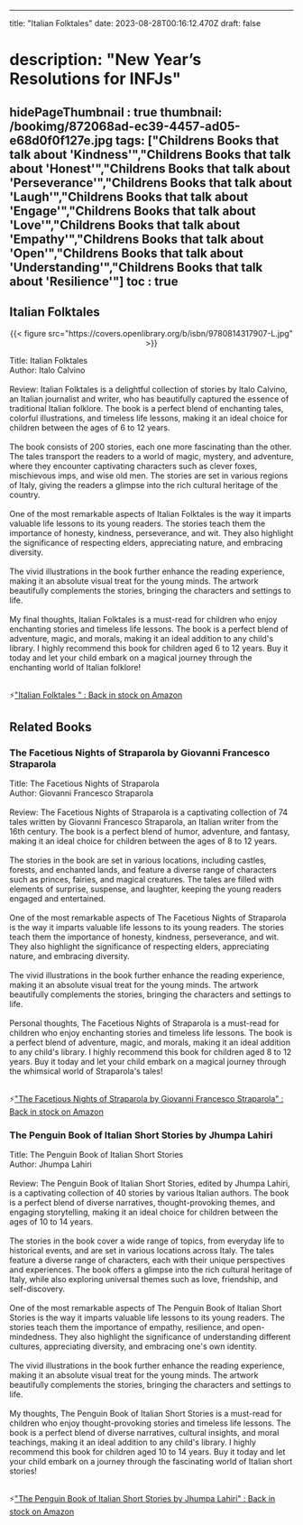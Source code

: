 
---
title: "Italian Folktales"
date: 2023-08-28T00:16:12.470Z
draft: false
# description: "New Year’s Resolutions for INFJs"
hidePageThumbnail : true
thumbnail: /bookimg/872068ad-ec39-4457-ad05-e68d0f0f127e.jpg
tags: ["Childrens Books that talk about 'Kindness'","Childrens Books that talk about 'Honest'","Childrens Books that talk about 'Perseverance'","Childrens Books that talk about 'Laugh'","Childrens Books that talk about 'Engage'","Childrens Books that talk about 'Love'","Childrens Books that talk about 'Empathy'","Childrens Books that talk about 'Open'","Childrens Books that talk about 'Understanding'","Childrens Books that talk about 'Resilience'"]
toc : true
---
## Italian Folktales 

<center>
{{< figure src="https://covers.openlibrary.org/b/isbn/9780814317907-L.jpg" >}}
</center>

Title: Italian Folktales</br>
Author: Italo Calvino</br></br>
Review: Italian Folktales is a delightful collection of stories by Italo Calvino, an Italian journalist and writer, who has beautifully captured the essence of traditional Italian folklore. The book is a perfect blend of enchanting tales, colorful illustrations, and timeless life lessons, making it an ideal choice for children between the ages of 6 to 12 years.</br></br>
The book consists of 200 stories, each one more fascinating than the other. The tales transport the readers to a world of magic, mystery, and adventure, where they encounter captivating characters such as clever foxes, mischievous imps, and wise old men. The stories are set in various regions of Italy, giving the readers a glimpse into the rich cultural heritage of the country.</br></br>
One of the most remarkable aspects of Italian Folktales is the way it imparts valuable life lessons to its young readers. The stories teach them the importance of honesty, kindness, perseverance, and wit. They also highlight the significance of respecting elders, appreciating nature, and embracing diversity.</br></br>
The vivid illustrations in the book further enhance the reading experience, making it an absolute visual treat for the young minds. The artwork beautifully complements the stories, bringing the characters and settings to life.</br></br>
My final thoughts, Italian Folktales is a must-read for children who enjoy enchanting stories and timeless life lessons. The book is a perfect blend of adventure, magic, and morals, making it an ideal addition to any child's library. I highly recommend this book for children aged 6 to 12 years. Buy it today and let your child embark on a magical journey through the enchanting world of Italian folklore!</br></br>

<p>⚡<a id="aflink" href="https://www.amazon.com/gp/search?ie=UTF8&tag=klayu00-20&linkCode=ur2&linkId=6639bed89a8ad8dd2705e40644eb43d3&camp=1789&creative=9325&index=books&keywords=Italian Folktales " class="one" target="_blank" title='"Italian Folktales " : Back in stock on Amazon'>"Italian Folktales " : Back in stock on Amazon</a></p>

## Related Books
### The Facetious Nights of Straparola by Giovanni Francesco Straparola
Title: The Facetious Nights of Straparola</br>
Author: Giovanni Francesco Straparola</br></br>
Review: The Facetious Nights of Straparola is a captivating collection of 74 tales written by Giovanni Francesco Straparola, an Italian writer from the 16th century. The book is a perfect blend of humor, adventure, and fantasy, making it an ideal choice for children between the ages of 8 to 12 years.</br></br>
The stories in the book are set in various locations, including castles, forests, and enchanted lands, and feature a diverse range of characters such as princes, fairies, and magical creatures. The tales are filled with elements of surprise, suspense, and laughter, keeping the young readers engaged and entertained.</br></br>
One of the most remarkable aspects of The Facetious Nights of Straparola is the way it imparts valuable life lessons to its young readers. The stories teach them the importance of honesty, kindness, perseverance, and wit. They also highlight the significance of respecting elders, appreciating nature, and embracing diversity.</br></br>
The vivid illustrations in the book further enhance the reading experience, making it an absolute visual treat for the young minds. The artwork beautifully complements the stories, bringing the characters and settings to life.</br></br>
Personal thoughts, The Facetious Nights of Straparola is a must-read for children who enjoy enchanting stories and timeless life lessons. The book is a perfect blend of adventure, magic, and morals, making it an ideal addition to any child's library. I highly recommend this book for children aged 8 to 12 years. Buy it today and let your child embark on a magical journey through the whimsical world of Straparola's tales!</br></br>

<p>⚡<a id="aflink" href="https://www.amazon.com/gp/search?ie=UTF8&tag=klayu00-20&linkCode=ur2&linkId=6639bed89a8ad8dd2705e40644eb43d3&camp=1789&creative=9325&index=books&keywords=The Facetious Nights of Straparola by Giovanni Francesco Straparola" class="one" target="_blank" title='"The Facetious Nights of Straparola by Giovanni Francesco Straparola" : Back in stock on Amazon'>"The Facetious Nights of Straparola by Giovanni Francesco Straparola" : Back in stock on Amazon</a></p>

### The Penguin Book of Italian Short Stories by Jhumpa Lahiri
Title: The Penguin Book of Italian Short Stories</br>
Author: Jhumpa Lahiri</br></br>
Review: The Penguin Book of Italian Short Stories, edited by Jhumpa Lahiri, is a captivating collection of 40 stories by various Italian authors. The book is a perfect blend of diverse narratives, thought-provoking themes, and engaging storytelling, making it an ideal choice for children between the ages of 10 to 14 years.</br></br>
The stories in the book cover a wide range of topics, from everyday life to historical events, and are set in various locations across Italy. The tales feature a diverse range of characters, each with their unique perspectives and experiences. The book offers a glimpse into the rich cultural heritage of Italy, while also exploring universal themes such as love, friendship, and self-discovery.</br></br>
One of the most remarkable aspects of The Penguin Book of Italian Short Stories is the way it imparts valuable life lessons to its young readers. The stories teach them the importance of empathy, resilience, and open-mindedness. They also highlight the significance of understanding different cultures, appreciating diversity, and embracing one's own identity.</br></br>
The vivid illustrations in the book further enhance the reading experience, making it an absolute visual treat for the young minds. The artwork beautifully complements the stories, bringing the characters and settings to life.</br></br>
My thoughts, The Penguin Book of Italian Short Stories is a must-read for children who enjoy thought-provoking stories and timeless life lessons. The book is a perfect blend of diverse narratives, cultural insights, and moral teachings, making it an ideal addition to any child's library. I highly recommend this book for children aged 10 to 14 years. Buy it today and let your child embark on a journey through the fascinating world of Italian short stories!</br></br>

<p>⚡<a id="aflink" href="https://www.amazon.com/gp/search?ie=UTF8&tag=klayu00-20&linkCode=ur2&linkId=6639bed89a8ad8dd2705e40644eb43d3&camp=1789&creative=9325&index=books&keywords=The Penguin Book of Italian Short Stories by Jhumpa Lahiri" class="one" target="_blank" title='"The Penguin Book of Italian Short Stories by Jhumpa Lahiri" : Back in stock on Amazon'>"The Penguin Book of Italian Short Stories by Jhumpa Lahiri" : Back in stock on Amazon</a></p>
